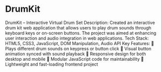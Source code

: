 # DrumKit
DrumKit – Interactive Virtual Drum Set
Description:
Created an interactive drum kit web application that allows users to play drum sounds through keyboard keys or
on-screen buttons. The project was aimed at enhancing user interaction and audio integration in web
applications.
Tech Stack:
HTML5, CSS3, JavaScript, DOM Manipulation, Audio API
Key Features:
 Plays different drum sounds on keypress or button click
 Visual button animation synced with sound playback
 Responsive design for both desktop and mobile
 Modular JavaScript code for maintainability
 Lightweight and fast-loading frontend project
